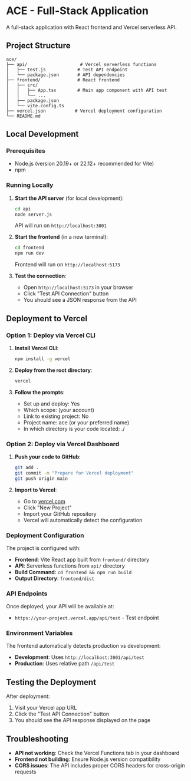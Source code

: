 # ACE - Full-Stack Application

A full-stack application with React frontend and Vercel serverless API.

## Project Structure

```
ace/
├── api/                    # Vercel serverless functions
│   ├── test.js            # Test API endpoint
│   └── package.json       # API dependencies
├── frontend/              # React frontend
│   ├── src/
│   │   ├── App.tsx        # Main app component with API test
│   │   └── ...
│   ├── package.json
│   └── vite.config.ts
├── vercel.json           # Vercel deployment configuration
└── README.md
```

## Local Development

### Prerequisites
- Node.js (version 20.19+ or 22.12+ recommended for Vite)
- npm

### Running Locally

1. **Start the API server** (for local development):
   ```bash
   cd api
   node server.js
   ```
   API will run on `http://localhost:3001`

2. **Start the frontend** (in a new terminal):
   ```bash
   cd frontend
   npm run dev
   ```
   Frontend will run on `http://localhost:5173`

3. **Test the connection**:
   - Open `http://localhost:5173` in your browser
   - Click "Test API Connection" button
   - You should see a JSON response from the API

## Deployment to Vercel

### Option 1: Deploy via Vercel CLI

1. **Install Vercel CLI**:
   ```bash
   npm install -g vercel
   ```

2. **Deploy from the root directory**:
   ```bash
   vercel
   ```

3. **Follow the prompts**:
   - Set up and deploy: Yes
   - Which scope: (your account)
   - Link to existing project: No
   - Project name: ace (or your preferred name)
   - In which directory is your code located: ./

### Option 2: Deploy via Vercel Dashboard

1. **Push your code to GitHub**:
   ```bash
   git add .
   git commit -m "Prepare for Vercel deployment"
   git push origin main
   ```

2. **Import to Vercel**:
   - Go to [vercel.com](https://vercel.com)
   - Click "New Project"
   - Import your GitHub repository
   - Vercel will automatically detect the configuration

### Deployment Configuration

The project is configured with:
- **Frontend**: Vite React app built from `frontend/` directory
- **API**: Serverless functions from `api/` directory
- **Build Command**: `cd frontend && npm run build`
- **Output Directory**: `frontend/dist`

### API Endpoints

Once deployed, your API will be available at:
- `https://your-project.vercel.app/api/test` - Test endpoint

### Environment Variables

The frontend automatically detects production vs development:
- **Development**: Uses `http://localhost:3001/api/test`
- **Production**: Uses relative path `/api/test`

## Testing the Deployment

After deployment:
1. Visit your Vercel app URL
2. Click the "Test API Connection" button
3. You should see the API response displayed on the page

## Troubleshooting

- **API not working**: Check the Vercel Functions tab in your dashboard
- **Frontend not building**: Ensure Node.js version compatibility
- **CORS issues**: The API includes proper CORS headers for cross-origin requests